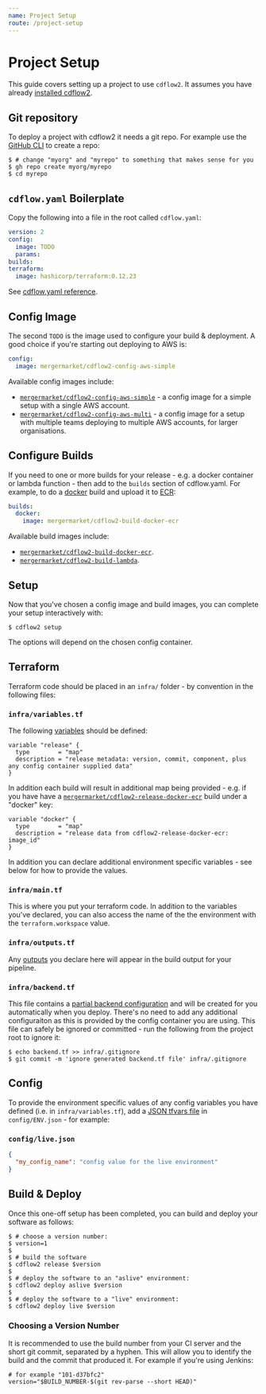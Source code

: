 ```yaml
---
name: Project Setup
route: /project-setup
---
```


# Project Setup

This guide covers setting up a project to use `cdflow2`. It assumes you have already [installed cdflow2](installation.md).

## Git repository

To deploy a project with cdflow2 it needs a git repo. For example use the [GitHub CLI](https://cli.github.com/manual/gh_repo_create) to create a repo:

```shell-session
$ # change "myorg" and "myrepo" to something that makes sense for you
$ gh repo create myorg/myrepo
$ cd myrepo
```

## `cdflow.yaml` Boilerplate

Copy the following into a file in the root called `cdflow.yaml`:

```yaml
version: 2
config:
  image: TODO
  params:
builds:
terraform:
  image: hashicorp/terraform:0.12.23
```

See [cdflow.yaml reference](cdflow-yaml-reference.md).

## Config Image

The second `TODO` is the image used to configure your build & deployment. A good choice if you're starting
out deploying to AWS is:

```yaml
config:
  image: mergermarket/cdflow2-config-aws-simple
```

Available config images include:

* [`mergermarket/cdflow2-config-aws-simple`](https://registry.hub.docker.com/r/mergermarket/cdflow2-config-aws-simple) -
  a config image for a simple setup with a single AWS account.
* [`mergermarket/cdflow2-config-aws-multi`](https://registry.hub.docker.com/r/mergermarket/cdflow2-config-aws-multi) -
  a config image for a setup with multiple teams deploying to multiple
  AWS accounts, for larger organisations.

## Configure Builds

If you need to one or more builds for your release - e.g. a docker container or lambda function - then
add to the `builds` section of cdflow.yaml. For example, to do a [docker](https://www.docker.com/) build and upload it to [ECR](https://aws.amazon.com/ecr/):

```yaml
builds:
  docker:
    image: mergermarket/cdflow2-build-docker-ecr
```

Available build images include:

* [`mergermarket/cdflow2-build-docker-ecr`](https://registry.hub.docker.com/r/mergermarket/cdflow2-build-docker-ecr).
* [`mergermarket/cdflow2-build-lambda`](https://registry.hub.docker.com/r/mergermarket/cdflow2-build-lambda).

## Setup

Now that you've chosen a config image and build images, you can complete your setup interactively with:

```shell-session
$ cdflow2 setup
```

The options will depend on the chosen config container.

## Terraform

Terraform code should be placed in an `infra/` folder - by convention in the following files:

### `infra/variables.tf`

The following [variables](https://www.terraform.io/docs/configuration/variables.html) should be defined:

```hcl
variable "release" {
  type        = "map"
  description = "release metadata: version, commit, component, plus any config container supplied data"
}
```

In addition each build will result in additional map being provided - e.g. if you have have a
[`mergermarket/cdflow2-release-docker-ecr`](https://registry.hub.docker.com/r/mergermarket/cdflow2-release-docker-ecr) build under a "docker" key:

```hcl
variable "docker" {
  type        = "map"
  description = "release data from cdflow2-release-docker-ecr: image_id"
}
```

In addition you can declare additional environment specific variables - see below for how to provide the values.

### `infra/main.tf`

This is where you put your terraform code. In addition to the variables you've declared, you can also access the name of the the environment with the `terraform.workspace` value.

### `infra/outputs.tf`

Any [outputs](https://www.terraform.io/docs/configuration/outputs.html) you declare here will appear in the build output for your pipeline.

### `infra/backend.tf`

This file contains a [partial backend configuration](https://www.terraform.io/docs/backends/config.html#partial-configuration)
and will be created for you automatically when you deploy. There's no need to add any additional configuraiton as this is
provided by the config container you are using. This file can safely be ignored or committed - run the following from the
project root to ignore it:

```shell-session
$ echo backend.tf >> infra/.gitignore
$ git commit -m 'ignore generated backend.tf file' infra/.gitignore
```

## Config

To provide the environment specific values of any config variables you have defined (i.e. in
`infra/variables.tf`), add a [JSON tfvars file](https://www.terraform.io/docs/configuration/variables.html#variable-definitions-tfvars-files) in `config/ENV.json` - for example:

### `config/live.json`

```JSON
{
  "my_config_name": "config value for the live environment"
}
```

## Build & Deploy

Once this one-off setup has been completed, you can build and deploy your software as follows:

```shell-session
$ # choose a version number:
$ version=1
$ 
$ # build the software
$ cdflow2 release $version
$ 
$ # deploy the software to an "aslive" environment:
$ cdflow2 deploy aslive $version
$ 
$ # deploy the software to a "live" environment:
$ cdflow2 deploy live $version
```

### Choosing a Version Number

It is recommended to use the build number from your CI server and the short git commit, separated by
a hyphen. This will allow you to identify the build and the commit that produced it. For example if
you're using Jenkins:

```shell
# for example "101-d37bfc2"
version="$BUILD_NUMBER-$(git rev-parse --short HEAD)"
```
